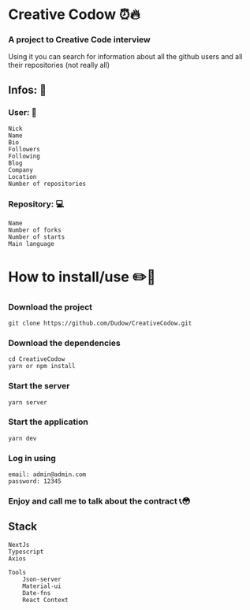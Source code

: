 # Creative Codow ⏰🔥

### A project to Creative Code interview

Using it you can search for information about all the github users and all their repositories (not really all)

## Infos: 📝

### User: 🧗

    Nick
    Name
    Bio
    Followers
    Following
    Blog
    Company
    Location
    Number of repositories

### Repository: 💻

    Name
    Number of forks
    Number of starts
    Main language

# How to install/use ✏️📗

### Download the project

    git clone https://github.com/Dudow/CreativeCodow.git

### Download the dependencies

    cd CreativeCodow
    yarn or npm install

### Start the server

    yarn server

### Start the application

    yarn dev

### Log in using

    email: admin@admin.com
    password: 12345

### Enjoy and call me to talk about the contract 📞😳

## Stack

    NextJs
    Typescript
    Axios

    Tools
        Json-server
        Material-ui
        Date-fns
        React Context
